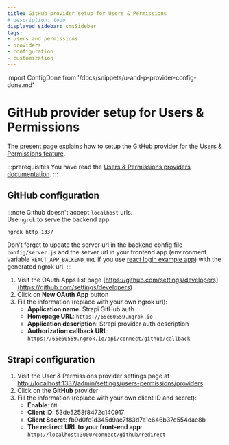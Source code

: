 ```yaml
---
title: GitHub provider setup for Users & Permissions
# description: todo
displayed_sidebar: cmsSidebar
tags:
- users and permissions
- providers
- configuration
- customization
---
```


import ConfigDone from '/docs/snippets/u-and-p-provider-config-done.md'

# GitHub provider setup for Users & Permissions

The present page explains how to setup the GitHub provider for the [Users & Permissions feature](/user-docs/features/users-permissions).

:::prerequisites
You have read the [Users & Permissions providers documentation](/dev-docs/configurations/users-and-permissions-providers).
:::

## GitHub configuration

:::note
Github doesn't accept `localhost` urls. <br/>
Use `ngrok` to serve the backend app.
```
ngrok http 1337
```
Don't forget to update the server url in the backend config file `config/server.js` and the server url in your frontend app (environment variable `REACT_APP_BACKEND_URL` if you use [react login example app](https://github.com/strapi/strapi-examples/tree/master/examples/login-react)) with the generated ngrok url.
:::

1. Visit the OAuth Apps list page [https://github.com/settings/developers](https://github.com/settings/developers)
2. Click on **New OAuth App** button
3. Fill the information (replace with your own ngrok url):
   - **Application name**: Strapi GitHub auth
   - **Homepage URL**: `https://65e60559.ngrok.io`
   - **Application description**: Strapi provider auth description
   - **Authorization callback URL**: `https://65e60559.ngrok.io/api/connect/github/callback`

## Strapi configuration

1. Visit the User & Permissions provider settings page at [http://localhost:1337/admin/settings/users-permissions/providers](http://localhost:1337/admin/settings/users-permissions/providers)
2. Click on the **GitHub** provider
3. Fill the information (replace with your own client ID and secret):
   - **Enable**: `ON`
   - **Client ID**: 53de5258f8472c140917
   - **Client Secret**: fb9d0fe1d345d9ac7f83d7a1e646b37c554dae8b
   - **The redirect URL to your front-end app**: `http://localhost:3000/connect/github/redirect`

<ConfigDone />
